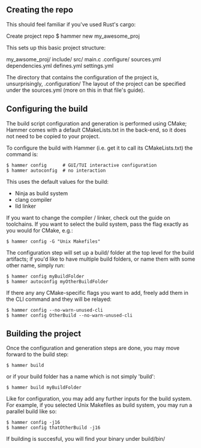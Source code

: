 ## Creating the repo
This should feel familiar if you've used Rust's cargo:

Create project repo
    $ hammer new my_awesome_proj

This sets up this basic project structure:

my_awsome_proj/
    include/
    src/
        main.c
    .configure/
        sources.yml
        dependencies.yml
        defines.yml
        settings.yml

The directory that contains the configuration of the project is, unsurprisingly, .configuration/
The layout of the project can be specified under the sources.yml (more on this in that file's guide).


## Configuring the build
The build script configuration and generation is performed using CMake; Hammer comes with a default
CMakeLists.txt in the back-end, so it does not need to be copied to your project.

To configure the build with Hammer (i.e. get it to call its CMakeLists.txt) the command is:

    $ hammer config      # GUI/TUI interactive configuration
    $ hammer autoconfig  # no interaction

This uses the default values for the build:
  - Ninja as build system
  - clang compiler
  - lld linker

If you want to change the compiler / linker, check out the guide on toolchains.
If you want to select the build system, pass the flag exactly as you would for CMake, e.g.:

    $ hammer config -G "Unix Makefiles"


The configuration step will set up a build/ folder at the top level for the build artifacts; 
if you'd like to have multiple build folders, or name them with some other name, simply run:

    $ hammer config myBuildFolder
    $ hammer autoconfig myOtherBuildFolder

If there any any CMake-specific flags you want to add, freely add them in the CLI command and they will be relayed:

    $ hammer config --no-warn-unused-cli
    $ hammer config OtherBuild --no-warn-unused-cli

## Building the project
Once the configuration and generation steps are done, you may move forward to the build step:

    $ hammer build

or if your build folder has a name which is not simply 'build':

    $ hammer build myBuildFolder

Like for configuration, you may add any further inputs for the build system.
For example, if you selected Unix Makefiles as build system, you may run a parallel build like so:

    $ hammer config -j16
    $ hammer config thatOtherBuild -j16

If building is succesful, you will find your binary under build/bin/




